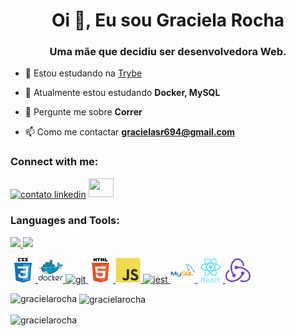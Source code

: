 <h1 align="center">Oi 👋, Eu sou Graciela Rocha</h1>
<h3 align="center">Uma mãe que decidiu ser desenvolvedora Web.</h3>


- 🔭 Estou estudando na [Trybe](https://www.betrybe.com/)

- 🌱 Atualmente estou estudando **Docker, MySQL**

- 💬 Pergunte me sobre **Correr**

- 📫 Como me contactar **gracielasr694@gmail.com**

<h3 align="left">Connect with me:</h3>
<div align="left">
<a href="https://www.linkedin.com/in/gracielasr/" target="blank"><img align="center" src="https://raw.githubusercontent.com/rahuldkjain/github-profile-readme-generator/master/src/images/icons/Social/linked-in-alt.svg" alt="contato linkedin" height="30" width="40" /></a>
<a href = "gracielasr694@gmail.com"><img src="https://cdn-icons-png.flaticon.com/512/281/281769.png" height="30" width="40"></a>
</div>
<div>
<h3 align="left">Languages and Tools:</h3>
<a href="https://github.com/RosieBaroni">
<img height="180em" src="https://github-readme-stats.vercel.app/api?username=RosieBaroni&show_icons=true&theme=panda&include_all_commits=true&count_private=true&icon_color=2FC18C&title_color=19f9d899&bg_color=31353a"/>

<a href="https://github.com/RosieBaroni">
<img height="180em" src="https://github-readme-stats.vercel.app/api?username=RosieBaroni&show_icons=true&theme=panda&include_all_commits=true&count_private=true&icon_color=2FC18C&title_color=19f9d899&bg_color=31353a"/>
</div>

<p align="left"> <a href="https://www.w3schools.com/css/" target="_blank" rel="noreferrer"> <img src="https://raw.githubusercontent.com/devicons/devicon/master/icons/css3/css3-original-wordmark.svg" alt="css3" width="40" height="40"/> </a> <a href="https://www.docker.com/" target="_blank" rel="noreferrer"> <img src="https://raw.githubusercontent.com/devicons/devicon/master/icons/docker/docker-original-wordmark.svg" alt="docker" width="40" height="40"/> </a> <a href="https://git-scm.com/" target="_blank" rel="noreferrer"> <img src="https://www.vectorlogo.zone/logos/git-scm/git-scm-icon.svg" alt="git" width="40" height="40"/> </a> <a href="https://www.w3.org/html/" target="_blank" rel="noreferrer"> <img src="https://raw.githubusercontent.com/devicons/devicon/master/icons/html5/html5-original-wordmark.svg" alt="html5" width="40" height="40"/> </a> <a href="https://developer.mozilla.org/en-US/docs/Web/JavaScript" target="_blank" rel="noreferrer"> <img src="https://raw.githubusercontent.com/devicons/devicon/master/icons/javascript/javascript-original.svg" alt="javascript" width="40" height="40"/> </a> <a href="https://jestjs.io" target="_blank" rel="noreferrer"> <img src="https://www.vectorlogo.zone/logos/jestjsio/jestjsio-icon.svg" alt="jest" width="40" height="40"/> </a> <a href="https://www.mysql.com/" target="_blank" rel="noreferrer"> <img src="https://raw.githubusercontent.com/devicons/devicon/master/icons/mysql/mysql-original-wordmark.svg" alt="mysql" width="40" height="40"/> </a> <a href="https://reactjs.org/" target="_blank" rel="noreferrer"> <img src="https://raw.githubusercontent.com/devicons/devicon/master/icons/react/react-original-wordmark.svg" alt="react" width="40" height="40"/> </a> <a href="https://redux.js.org" target="_blank" rel="noreferrer"> <img src="https://raw.githubusercontent.com/devicons/devicon/master/icons/redux/redux-original.svg" alt="redux" width="40" height="40"/> </a> </p>

<p><img align="left" src="https://github-readme-stats.vercel.app/api/top-langs?username=gracielarocha&show_icons=true&locale=en&layout=compact" alt="gracielarocha" /></p>

<p>&nbsp;<img align="center" src="https://github-readme-stats.vercel.app/api?username=gracielarocha&show_icons=true&locale=en" alt="gracielarocha" /></p>

<p><img align="center" src="https://github-readme-streak-stats.herokuapp.com/?user=gracielarocha&" alt="gracielarocha" /></p>

